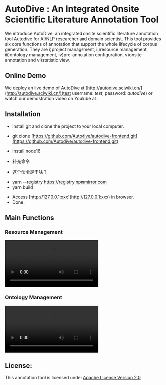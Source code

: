 # AutoDive : An Integrated Onsite Scientific Literature Annotation Tool

We introduce AutoDive, an integrated onsite scientific literature annotation tool Autodive for AI/NLP researcher and domain scientist. This tool provides six core functions of annotation that support the whole lifecycle of corpus generation. They are i)project management, ii)resource management, iii)ontology management, iv)pre-annotation configuration, v)onsite annotation and vi)statistic view. 

## Online Demo
We deploy an live demo of AutoDive at [http://autodive.sciwiki.cn/](http://autodive.sciwiki.cn/)(test username:  *test*, password: *autodive*) or watch our demostration video on Youtube at []().

## Installation
* install git and clone the project to your local computer.
-   git clone [https://github.com/Autodive/autodive-frontend.git](https://github.com/Autodive/autodive-frontend.git)
* install node16
-   补充命令
* 这个命令是干啥？
-   yarn --registry https://registry.npmmirror.com
-   yarn build
* Access [http://127.0.0.1:xxx](http://127.0.0.1:xxx) in browser.
* Done.
## Main Functions
### Resource Management
<video src="https://github.com/Autodive/autodive-frontend/blob/main/resources/resource.mp4"></video>

### Ontology Management
<video src="https://github.com/Autodive/autodive-frontend/blob/main/resources/onto.mp4"></video>

## License:
This annotation tool is licensed under [Apache License  Version 2.0](https://github.com/Autodive/autodive-frontend/blob/master/LICENSE)
